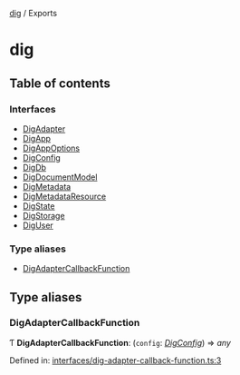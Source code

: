[dig](README.md) / Exports

# dig

## Table of contents

### Interfaces

- [DigAdapter](interfaces/digadapter.md)
- [DigApp](interfaces/digapp.md)
- [DigAppOptions](interfaces/digappoptions.md)
- [DigConfig](interfaces/digconfig.md)
- [DigDb](interfaces/digdb.md)
- [DigDocumentModel](interfaces/digdocumentmodel.md)
- [DigMetadata](interfaces/digmetadata.md)
- [DigMetadataResource](interfaces/digmetadataresource.md)
- [DigState](interfaces/digstate.md)
- [DigStorage](interfaces/digstorage.md)
- [DigUser](interfaces/diguser.md)

### Type aliases

- [DigAdapterCallbackFunction](modules.md#digadaptercallbackfunction)

## Type aliases

### DigAdapterCallbackFunction

Ƭ **DigAdapterCallbackFunction**: (`config`: [*DigConfig*](interfaces/digconfig.md)) => *any*

Defined in: [interfaces/dig-adapter-callback-function.ts:3](https://github.com/dig-platform/dig-app/blob/42915763/projects/dig/src/lib/interfaces/dig-adapter-callback-function.ts#L3)
